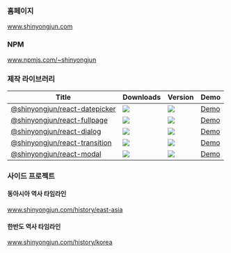 ### 홈페이지

www.shinyongjun.com

### NPM

www.npmjs.com/~shinyongjun

### 제작 라이브러리

|Title|Downloads|Version|Demo|
|-----|----|---|---|
|[@shinyongjun/react-datepicker](https://www.npmjs.com/package/@shinyongjun/react-datepicker) <a href="" target="_blank"></a>|![](https://badgen.net/npm/dt/@shinyongjun/react-datepicker)|![](https://badgen.net/npm/v/@shinyongjun/react-datepicker)|[Demo](https://www.shinyongjun.com/library/react-datepicker/demo)|
|[@shinyongjun/react-fullpage](https://www.npmjs.com/package/@shinyongjun/react-fullpage)|![](https://badgen.net/npm/dt/@shinyongjun/react-fullpage)|![](https://badgen.net/npm/v/@shinyongjun/react-fullpage)|[Demo](https://www.shinyongjun.com/library/react-fullpage/demo)|
|[@shinyongjun/react-dialog](https://www.npmjs.com/package/@shinyongjun/react-dialog)|![](https://badgen.net/npm/dt/@shinyongjun/react-dialog)|![](https://badgen.net/npm/v/@shinyongjun/react-dialog)|[Demo](https://www.shinyongjun.com/library/react-dialog/demo)|
|[@shinyongjun/react-transition](https://www.npmjs.com/package/@shinyongjun/react-transition)|![](https://badgen.net/npm/dt/@shinyongjun/react-transition)|![](https://badgen.net/npm/v/@shinyongjun/react-transition)|[Demo](https://www.shinyongjun.com/library/react-transition/demo)|
|[@shinyongjun/react-modal](https://www.npmjs.com/package/@shinyongjun/react-modal)|![](https://badgen.net/npm/dt/@shinyongjun/react-modal)|![](https://badgen.net/npm/v/@shinyongjun/react-modal)|[Demo](https://www.shinyongjun.com/library/react-modal/demo)|

### 사이드 프로젝트

#### 동아시아 역사 타임라인
www.shinyongjun.com/history/east-asia

#### 한반도 역사 타임라인
www.shinyongjun.com/history/korea
